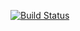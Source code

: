 [![Build Status](https://travis-ci.com/Fhurup/Eksamen_dog.svg?branch=master)](https://travis-ci.com/Fhurup/Eksamen_dog)
